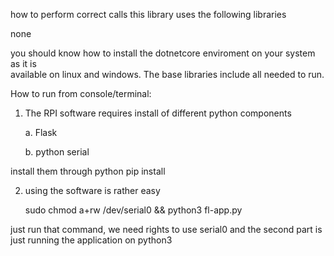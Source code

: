 how to perform correct calls
this library uses the following libraries

none

you should know how to install the dotnetcore enviroment on your system as it is    
available on linux and windows. The base libraries include all needed to run.

How to run from console/terminal:

1. The RPI software requires install of different python components

	a. Flask
	
	b. python serial

install them through python pip install

2. using the software is rather easy
	
	sudo chmod a+rw /dev/serial0 && python3 fl-app.py

just run that command, we need rights to use serial0 and the second part is just running the application on python3
